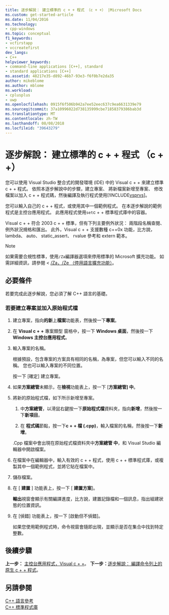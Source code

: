 ```yaml
---
title: 逐步解說： 建立標準的 c + + 程式 （c + +） |Microsoft Docs
ms.custom: get-started-article
ms.date: 11/04/2016
ms.technology:
- cpp-windows
ms.topic: conceptual
f1_keywords:
- vcfirstapp
- vccreatefirst
dev_langs:
- C++
helpviewer_keywords:
- command-line applications [C++], standard
- standard applications [C++]
ms.assetid: 48217e35-d892-46b7-93e3-f6f0b7e2da35
author: mikeblome
ms.author: mblome
ms.workload:
- cplusplus
- uwp
ms.openlocfilehash: 0915f6f506b942a7ee52eec637c9ea6631339e79
ms.sourcegitcommit: 37a10996022d738135999cbe71858379386bab3d
ms.translationtype: MT
ms.contentlocale: zh-TW
ms.lasthandoff: 08/08/2018
ms.locfileid: "39643279"
---
```

# <a name="walkthrough-creating-a-standard-c-program-c"></a>逐步解說： 建立標準的 c + + 程式 （c + +）
您可以使用 Visual Studio 整合式的開發環境 (IDE) 中的 Visual c + + 來建立標準 c + + 程式。 依照本逐步解說中的步驟，建立專案、 將新檔案新增至專案、 修改檔案以加入 c + + 程式碼，然後編譯及執行程式使用[!INCLUDE[vsprvs](../assembler/masm/includes/vsprvs_md.md)]。  
  
 您可以輸入自己的 c + + 程式，或使用其中一個範例程式。 在本逐步解說的範例程式是主控台應用程式。 此應用程式使用`set`c + + 標準程式庫中的容器。  
  
 Visual c + + 符合 2003 c + + 標準，但有下列主要例外狀況： 兩階段名稱查閱、 例外狀況規格和匯出。 此外，Visual c + + 支援數種 c++0x 功能，比方說，lambda、 auto、 static_assert、 rvalue 參考和 extern 範本。  
  
> [!NOTE]
>  如果需要合規性標準，使用`/Za`編譯器選項來停用標準的 Microsoft 擴充功能。 如需詳細資訊，請參閱 < [/Za，/Ze （停用語言擴充功能）](../build/reference/za-ze-disable-language-extensions.md)。  
  
## <a name="prerequisites"></a>必要條件  
 若要完成此逐步解說，您必須了解 C++ 語言的基礎。  
  
### <a name="to-create-a-project-and-add-a-source-file"></a>若要建立專案並加入原始程式檔  
  
1.  建立專案，指向**的新**上**檔案**功能表，然後按一下**專案**。  
  
2.  在  **Visual c + +** 專案類型 窗格中，按一下  **Windows 桌面**，然後按一下**Windows 主控台應用程式**。  
  
3.  輸入專案的名稱。  
  
     根據預設，包含專案的方案具有相同的名稱，為專案，但您可以輸入不同的名稱。 您也可以輸入專案的不同位置。  
  
     按一下 [確定] 建立專案。  
  
4.  如果**方案總管**未顯示，在**檢視**功能表上，按一下 [**方案總管] 中**。  
  
5.  將新的原始程式檔，如下所示新增至專案。  
  
    1.  中**方案總管**，以滑鼠右鍵按一下**原始程式檔**資料夾，指向**新增**，然後按一下**新項目**。  
  
    2.  在 **程式碼**節點，按一下**c + + 檔 (.cpp)**，輸入檔案的名稱，然後按一下**新增**。  
  
     .Cpp 檔案中會出現在原始程式檔資料夾中**方案總管 中**，和 Visual Studio 編輯器中開啟檔案。  
  
6.  在檔案中在編輯器中，輸入有效的 c + + 程式，使用 c + + 標準程式庫，或複製其中一個範例程式，並將它貼在檔案中。  
  
7.  儲存檔案。  
  
8. 在 [ **建置** ] 功能表上，按一下 [ **建置方案**]。  
  
     **輸出**視窗會顯示有關編譯進度，比方說，建置記錄檔和一個訊息，指出組建狀態的位置資訊。  
  
9. 在 [偵錯] 功能表上，按一下 [啟動但不偵錯]。  
  
     如果您使用範例程式時，命令視窗會隨即出現，並顯示是否在集合中找到特定整數。  
  
## <a name="next-steps"></a>後續步驟  
 **上一步：** [主控台應用程式，Visual c + +](../windows/console-applications-in-visual-cpp.md)。 **下一步：**[逐步解說： 編譯命令列上的原生 c + + 程式](../build/walkthrough-compiling-a-native-cpp-program-on-the-command-line.md)。  
  
## <a name="see-also"></a>另請參閱  
 [C++ 語言參考](../cpp/cpp-language-reference.md)   
 [C++ 標準程式庫](../standard-library/cpp-standard-library-reference.md)